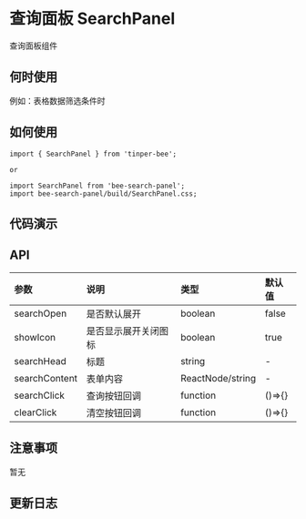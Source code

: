 # 查询面板 SearchPanel

查询面板组件

## 何时使用

例如：表格数据筛选条件时

## 如何使用

```
import { SearchPanel } from 'tinper-bee';

or

import SearchPanel from 'bee-search-panel';
import bee-search-panel/build/SearchPanel.css;

```
## 代码演示

## API

|参数|说明|类型|默认值|
|:---|:-----|:----|:------|
|searchOpen|是否默认展开|boolean|false|
|showIcon|是否显示展开关闭图标|boolean|true|
|searchHead|标题|string|-|
|searchContent|表单内容|ReactNode/string|-|
|searchClick|查询按钮回调|function|()=>{}|
|clearClick|清空按钮回调|function|()=>{}|

## 注意事项

暂无

## 更新日志